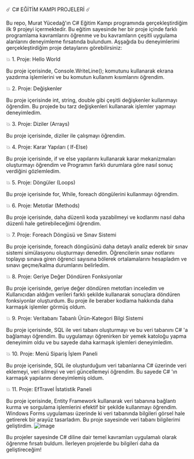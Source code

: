 ☄️ C# EĞİTİM KAMPI PROJELERİ ☄️

Bu repo, Murat Yücedağ'ın C# Eğitim Kampı programında gerçekleştirdiğim ilk 9 projeyi içermektedir. Bu eğitim sayesinde her bir proje içinde farklı programlama kavramlarını öğrenme ve bu kavramların çeşitli uygulama alanlarını deneyimleme fırsatında bulundum. Aşşağıda bu deneyimlerimi gerçekleştirdiğim proje detaylarını görebilirsiniz:

💥 1. Proje: Hello World

Bu proje içerisinde, Console.WriteLine(); komutunu kullanarak ekrana yazdırma işlemlerini ve bu komutun kullanım kısımlarını öğrendim.

💥 2. Proje: Değişkenler

Bu proje içerisinde int, string, double gibi çeşitli değişkenler kullanmayı öğrendim. Bu projede bu tarz değişkenleri kullanarak işlemler yapmayı deneyimledim.

💥 3. Proje: Diziler (Arrays)

Bu proje içerisinde, diziler ile çalışmayı öğrendim. 

💥 4. Proje: Karar Yapıları ( If-Else)

Bu proje içerisinde, if ve else yapılarını kullanarak karar mekanizmaları oluşturmayı öğrendim  ve Programın farklı durumlara göre nasıl sonuç verdiğini gözlemledim.

💥 5. Proje: Döngüler (Loops)

Bu proje içerisinde  for, While, foreach döngülerini kullanmayı öğrendim. 

💥 6. Proje: Metotlar (Methods)

Bu proje içerisinde, daha düzenli koda yazabilmeyi ve kodlarımı nasıl daha düzenli hale getirebileceğimi öğrendim.

💥 7. Proje: Foreach Döngüsü ve Sınav Sistemi

Bu proje içerisinde, foreach döngüsünü daha detaylı analiz ederek bir sınav sistemi simülasyonu oluşturmayı denedim. Öğrencilerin sınav notlarını toplayıp sınava giren öğrenci sayısına bölerek ortalamalarını hesapladım ve sınavı geçme/kalma durumlarını belirledim. 

💥 8. Proje: Geriye Değer Döndüren Fonksiyonlar

Bu proje içerisinde, geriye değer döndüren metotları inceledim ve Kullanıcıdan aldığım verileri farklı şekilde kullanarak sonuçlara döndüren fonksiyonlar oluşturdum. Bu proje ile beraber kodlama hakkında daha karmaşık işlemler görmüş oldum. 

💥 9. Proje: Veritabanı Tabanlı Ürün-Kategori Bilgi Sistemi

Bu proje içerisinde, SQL ile veri tabanı oluşturmayı ve bu veri tabanını C# 'a bağlamayı öğrendim. Bu uygulamayı öğrenirken bir yemek katoloğu yapma deneyimim oldu ve bu sayede daha karmaşık işlemleri deneyimledim.

💥 10. Proje: Menü Sipariş İşlem Paneli

Bu proje içerisinde, SQL ile oluşturduğum veri tabanlarına C# üzerinde veri eklemeyi, veri silmeyi ve veri güncellemeyi öğrendim. Bu sayede C# 'ın karmaşık yapılarını deneyimlemiş oldum.

💥 11. Proje: EfTravel İstatistik Paneli

Bu proje içerisinde, Entity Framework kullanarak veri tabanına bağlantı kurma ve sorgulama işlemlerini efektif bir şekilde kullanmayı öğrendim. Windows Forms uygulaması üzerinde ki veri tabanında bilgileri görsel hale getirerek bir arayüz tasarladım. Bu proje sayesinde veri tabanı bilgilerimi geliştirdim.
![image](https://github.com/user-attachments/assets/2a6ba1fa-a6ed-4f2f-92a5-bea22de62b92)


Bu projeler sayesinde C# diline dair temel kavramları uygulamalı olarak öğrenme fırsatı buldum. İlerleyen projelerde bu bilgileri daha da geliştireceğim!
